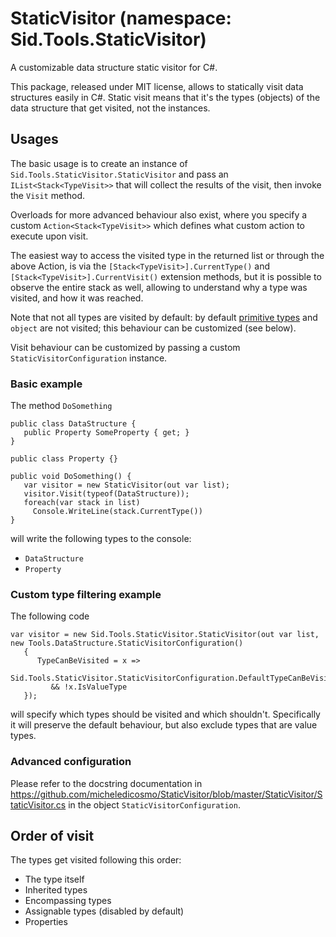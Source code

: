 # StaticVisitor (namespace: Sid.Tools.StaticVisitor)
A customizable data structure static visitor for C#.

This package, released under MIT license, allows to statically visit data structures easily in C#. Static visit means that it's the types (objects) of the data structure that get visited, not the instances.

## Usages
The basic usage is to create an instance of `Sid.Tools.StaticVisitor.StaticVisitor` and pass an `IList<Stack<TypeVisit>>` that will collect the results of the visit, then invoke the `Visit` method.

Overloads for more advanced behaviour also exist, where you specify a custom `Action<Stack<TypeVisit>>` which defines what custom action to execute upon visit.

The easiest way to access the visited type in the returned list or through the above Action, is via the `[Stack<TypeVisit>].CurrentType()` and `[Stack<TypeVisit>].CurrentVisit()` extension methods, but it is possible to observe the entire stack as well, allowing to understand why a type was visited, and how it was reached.

Note that not all types are visited by default: by default [primitive types](https://docs.microsoft.com/en-us/dotnet/api/system.type.isprimitive) and `object` are not visited; this behaviour can be customized (see below).

Visit behaviour can be customized by passing a custom `StaticVisitorConfiguration` instance.

### Basic example
The method `DoSomething`
```
public class DataStructure {
   public Property SomeProperty { get; }
}

public class Property {}

public void DoSomething() {
   var visitor = new StaticVisitor(out var list);
   visitor.Visit(typeof(DataStructure));
   foreach(var stack in list)
     Console.WriteLine(stack.CurrentType())
}
```
will write the following types to the console:
- `DataStructure`
- `Property`

### Custom type filtering example
The following code
```
var visitor = new Sid.Tools.StaticVisitor.StaticVisitor(out var list, new Tools.DataStructure.StaticVisitorConfiguration()
   {
      TypeCanBeVisited = x =>
         Sid.Tools.StaticVisitor.StaticVisitorConfiguration.DefaultTypeCanBeVisited(x)
         && !x.IsValueType
   });
```
will specify which types should be visited and which shouldn't.
Specifically it will preserve the default behaviour, but also exclude types that are value types.

### Advanced configuration
Please refer to the docstring documentation in https://github.com/micheledicosmo/StaticVisitor/blob/master/StaticVisitor/StaticVisitor.cs in the object `StaticVisitorConfiguration`.

## Order of visit
The types get visited following this order:
- The type itself
- Inherited types
- Encompassing types
- Assignable types (disabled by default)
- Properties
